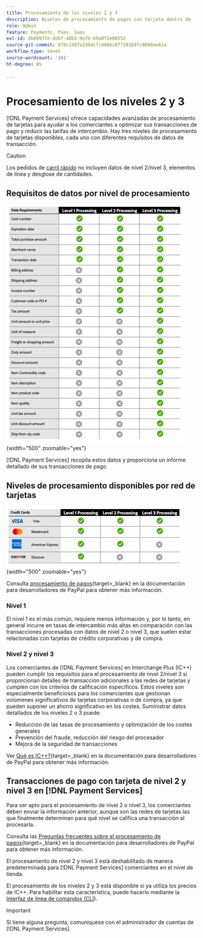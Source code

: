 ```yaml
---
title: Procesamiento de los niveles 2 y 3
description: Niveles de procesamiento de pagos con tarjeta dentro de  [!DNL Payment Services] transacciones.
role: Admin
feature: Payments, Paas, Saas
exl-id: db8993fe-dd6f-48b5-9e7b-69a0f2e08552
source-git-commit: 870c2497a2d6dcfc4066c07f20169fc9040ae81a
workflow-type: tm+mt
source-wordcount: '341'
ht-degree: 0%

---
```


# Procesamiento de los niveles 2 y 3

[!DNL Payment Services] ofrece capacidades avanzadas de procesamiento de tarjetas para ayudar a los comerciantes a optimizar sus transacciones de pago y reducir las tarifas de intercambio. Hay tres niveles de procesamiento de tarjetas disponibles, cada uno con diferentes requisitos de datos de transacción.

>[!CAUTION]
>
> Los pedidos de [carril rápido](payments-options.md#fastlane-button) no incluyen datos de nivel 2/nivel 3, elementos de línea y desglose de cantidades.

## Requisitos de datos por nivel de procesamiento

![Informe de transacciones](assets/level-processing-details.png){width="500" zoomable="yes"}

[!DNL Payment Services] recopila estos datos y proporciona un informe detallado de sus transacciones de pago.

## Niveles de procesamiento disponibles por red de tarjetas

![Detalles de la tarjeta](assets/cards-details-level-processing.png){width="500" zoomable="yes"}

Consulta [procesamiento de pagos](https://developer.paypal.com/docs/checkout/advanced/processing/){target=_blank} en la documentación para desarrolladores de PayPal para obtener más información.

### Nivel 1

El nivel 1 es el más común, requiere menos información y, por lo tanto, en general incurre en tasas de intercambio más altas en comparación con las transacciones procesadas con datos de nivel 2 o nivel 3, que suelen estar relacionadas con tarjetas de crédito corporativas y de compra.

### Nivel 2 y nivel 3

Los comerciantes de [!DNL Payment Services] en Interchange Plus (IC++) pueden cumplir los requisitos para el procesamiento de nivel 2/nivel 3 si proporcionan detalles de transacción adicionales a las redes de tarjetas y cumplen con los criterios de calificación específicos. Estos niveles son especialmente beneficiosos para los comerciantes que gestionan volúmenes significativos de tarjetas corporativas o de compra, ya que pueden suponer un ahorro significativo en los costes. Suministrar datos detallados de los niveles 2 o 3 puede:

* Reducción de las tasas de procesamiento y optimización de los costes generales
* Prevención del fraude, reducción del riesgo del procesador
* Mejora de la seguridad de transacciones

Ver [Qué es IC++?](https://www.paypal.com/us/brc/article/what-is-interchange-plus-plus){target=_blank} en la documentación para desarrolladores de PayPal para obtener más información.

## Transacciones de pago con tarjeta de nivel 2 y nivel 3 en [!DNL Payment Services]

Para ser apto para el procesamiento de nivel 2 o nivel 3, los comerciantes deben enviar la información anterior, aunque son las redes de tarjetas las que finalmente determinan para qué nivel se califica una transacción al procesarla.

Consulta las [Preguntas frecuentes sobre el procesamiento de pagos](https://www.paypal.com/us/cshelp/article/ts2278?_ga=1.131773126.875104296.1712843492){target=_blank} en la documentación para desarrolladores de PayPal para obtener más información.

El procesamiento de nivel 2 y nivel 3 está deshabilitado de manera predeterminada para [!DNL Payment Services] comerciantes en el nivel de tienda.

El procesamiento de los niveles 2 y 3 está disponible si ya utiliza los precios de IC++. Para habilitar esta característica, puede hacerlo mediante la [Interfaz de línea de comandos (CLI](configure-cli.md)).

>[!IMPORTANT]
>
>Si tiene alguna pregunta, comuníquese con el administrador de cuentas de [!DNL Payment Services].
